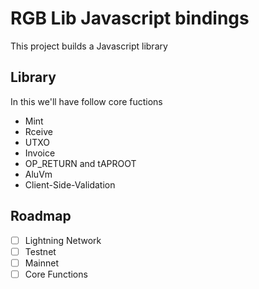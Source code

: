 # RGB Lib Javascript bindings

This project builds a Javascript library


## Library

In this we'll have follow core fuctions

- Mint
- Rceive
- UTXO
- Invoice
- OP_RETURN and tAPROOT
- AluVm
- Client-Side-Validation

## Roadmap

- [ ] Lightning Network
- [ ] Testnet
- [ ] Mainnet
- [ ] Core Functions
